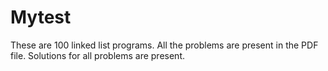 # Mytest

These are 100 linked list programs.
All the problems are present in the PDF file.
Solutions for all problems are present.

